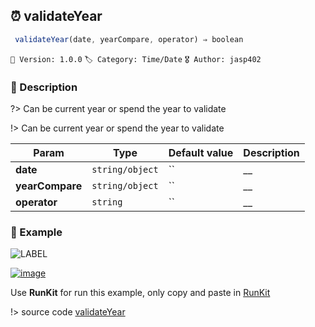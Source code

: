 ## ⏰ validateYear 

```javascript
 validateYear(date, yearCompare, operator) ⇒ boolean 
``` 


`📢 Version: 1.0.0`  `🏷️ Category: Time/Date` `🎖️ Author: jasp402` 

### 📝 Description 


?> Can be current year or spend the year to validate 


!> Can be current year or spend the year to validate 


| Param | Type | Default value | Description |
| --- | --- | --- | --- |
| **date** | `string/object` | `` | __ | 
| **yearCompare** | `string/object` | `` | __ | 
| **operator** | `string` | `` | __ | 



### 🧪 Example 


![LABEL](@example ':include :type=code')




[![image](https://user-images.githubusercontent.com/8978470/89190058-8603d500-d566-11ea-914f-284448e5a1b6.png)](https://npm.runkit.com/js-packtools) 
 
Use **RunKit** for run this example, only copy and paste in [RunKit](https://npm.runkit.com/js-packtools)


!> source code [validateYear](https://github.com/jasp402/js-packtools/blob/master/lib/validateYear.js) 

